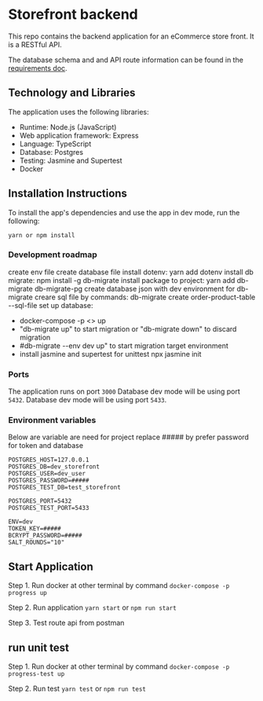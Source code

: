 # Storefront backend
This repo contains the backend application for an eCommerce store front. It is a RESTful API.

The database schema and and API route information can be found in the [requirements doc](REQUIREMENTS.md).
## Technology and Libraries
The application uses the following libraries: 
* Runtime: Node.js (JavaScript)
* Web application framework: Express
* Language: TypeScript 
* Database: Postgres
* Testing: Jasmine and Supertest
* Docker

## Installation Instructions
To install the app's dependencies and use the app in dev mode, run the following: 

`yarn or npm install` 

### Development roadmap
create env file
create database file
install dotenv: yarn add dotenv
install db migrate: npm install -g db-migrate
install package to project: yarn add db-migrate db-migrate-pg
create database json with dev environment for db-migrate
creare sql file  by commands: db-migrate create order-product-table --sql-file
set up database:
- docker-compose -p <<target-env>> up
- "db-migrate up" to start migration or "db-migrate down" to discard migration
- #db-migrate --env dev up" to start migration target environment
- install jasmine and supertest for unittest
  npx jasmine init

### Ports
The application runs on port `3000` 
Database dev mode will be using port `5432`.
Database dev mode will be using port `5433`.

### Environment variables 
Below are variable are need for project
replace ##### by prefer password for token and database
```
POSTGRES_HOST=127.0.0.1
POSTGRES_DB=dev_storefront
POSTGRES_USER=dev_user
POSTGRES_PASSWORD=#####
POSTGRES_TEST_DB=test_storefront

POSTGRES_PORT=5432
POSTGRES_TEST_PORT=5433

ENV=dev
TOKEN_KEY=#####
BCRYPT_PASSWORD=#####
SALT_ROUNDS="10"

```

## Start Application
Step 1. Run docker at other terminal by command `docker-compose -p progress up`

Step 2. Run application `yarn start` or `npm run start`

Step 3. Test route api from postman

## run unit test 
Step 1. Run docker at other terminal by command `docker-compose -p progress-test up`

Step 2. Run test `yarn test` or `npm run test`
